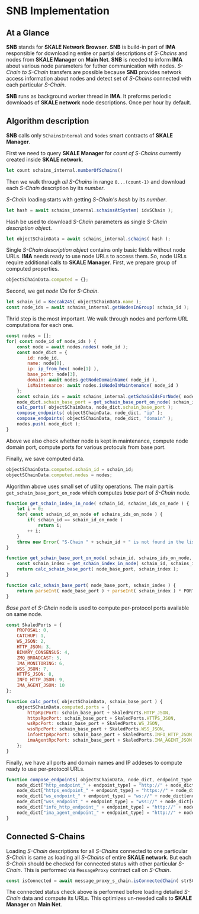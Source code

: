 <!-- SPDX-License-Identifier: (AGPL-3.0-only OR CC-BY-4.0) -->

# SNB Implementation

## At a Glance

**SNB** stands for **SKALE Network Browser**. **SNB** is build-in part of **IMA** responsible for downloading entire or partial descriptions of _S-Chains_ and nodes from **SKALE Manager** on **Main Net**. **SNB** is needed to inform **IMA** about various node parameters for futher communication with nodes. _S-Chain to S-Chain_ transfers are possible because **SNB** provides network access information about nodes and detect set of _S-Chains_ connected with each particular _S-Chain_.

**SNB** runs as background worker thread in **IMA**. It preforms periodic downloads of **SKALE network** node descriptions. Once per hour by default.

## Algorithm description

**SNB** calls only `SChainsInternal` and `Nodes` smart contracts of **SKALE Manager**.

First we need to query **SKALE Manager** for _count of S-Chains_ currently created inside **SKALE network**.

```javascript
let count schains_internal.numberOfSchains()
```

Then we walk through _all S-Chains_ in range `0...(count-1)` and download each _S-Chain_ description by its _number_.

_S-Chain_ loading starts with getting _S-Chain's hash_ by its _number_.

```javascript
let hash = await schains_internal.schainsAtSystem( idxSChain );
```
Hash be used to download _S-Chain_ parameters as single _S-Chain description object_.

```javascript
let objectSChainData = await schains_internal.schains( hash );
```

Single _S-Chain description object_ contains only basic fields without node URLs. **IMA** needs ready to use node URLs to access them. So, node URLs require additional calls to **SKALE Manager**. First, we prepare group of computed properties.

```javascript
objectSChainData.computed = {};
```
Second, we get _node IDs_ for _S-Chain_.

```javascript
let schain_id = Keccak245( objectSChainData.name );
const node_ids = await schains_internal.getNodesInGroup( schain_id );
```
Thrid step is the most important. We walk through nodes and perform URL computations for each one.

```javascript
const nodes = [];
for( const node_id of node_ids ) {
    const node = await nodes.nodes( node_id );
    const node_dict = {
        id: node_id,
        name: node[0],
        ip: ip_from_hex( node[1] ),
        base_port: node[3],
        domain: await nodes.getNodeDomainName( node_id ),
        isMaintenance: await nodes.isNodeInMaintenance( node_id )
    };
    const schain_ids = await schains_internal.getSchainIdsForNode( node_id );
    node_dict.schain_base_port = get_schain_base_port_on_node( schain_id, schain_ids, node_dict.base_port );
    calc_ports( objectSChainData, node_dict.schain_base_port );
    compose_endpoints( objectSChainData, node_dict, "ip" );
    compose_endpoints( objectSChainData, node_dict, "domain" );
    nodes.push( node_dict );
}
```

Above we also check whether node is kept in maintenance, compute node domain port, compute ports for various protoculs from base port.

Finally, we save computed data.

```javascript
objectSChainData.computed.schain_id = schain_id;
objectSChainData.computed.nodes = nodes;
```

Algorithm above uses small set of utility operations. The main part is `get_schain_base_port_on_node` which computes _base port_ of _S-Chain_ node.

```javascript
function get_schain_index_in_node( schain_id, schains_ids_on_node ) {
    let i = 0;
    for( const schain_id_on_node of schains_ids_on_node ) {
        if( schain_id == schain_id_on_node )
            return i;
        ++ i;
    }
    throw new Error( "S-Chain " + schain_id + " is not found in the list: " + JSON.stringify( schains_ids_on_node ) );
}

function get_schain_base_port_on_node( schain_id, schains_ids_on_node, node_base_port ) {
    const schain_index = get_schain_index_in_node( schain_id, schains_ids_on_node );
    return calc_schain_base_port( node_base_port, schain_index );
}

function calc_schain_base_port( node_base_port, schain_index ) {
    return parseInt( node_base_port ) + parseInt( schain_index ) * PORTS_PER_SCHAIN;
}
```

_Base port_ of _S-Chain_ node is used to compute per-protocol ports available on same node.

```javascript
const SkaledPorts = {
    PROPOSAL: 0,
    CATCHUP: 1,
    WS_JSON: 2,
    HTTP_JSON: 3,
    BINARY_CONSENSUS: 4,
    ZMQ_BROADCAST: 5,
    IMA_MONITORING: 6,
    WSS_JSON: 7,
    HTTPS_JSON: 8,
    INFO_HTTP_JSON: 9,
    IMA_AGENT_JSON: 10
};

function calc_ports( objectSChainData, schain_base_port ) {
    objectSChainData.computed.ports = {
        httpRpcPort: schain_base_port + SkaledPorts.HTTP_JSON,
        httpsRpcPort: schain_base_port + SkaledPorts.HTTPS_JSON,
        wsRpcPort: schain_base_port + SkaledPorts.WS_JSON,
        wssRpcPort: schain_base_port + SkaledPorts.WSS_JSON,
        infoHttpRpcPort: schain_base_port + SkaledPorts.INFO_HTTP_JSON,
        imaAgentRpcPort: schain_base_port + SkaledPorts.IMA_AGENT_JSON
    };
}
```

Finally, we have all ports and domain names and IP addeses to compute ready to use per-protocol URLs.

```javascript
function compose_endpoints( objectSChainData, node_dict, endpoint_type ) {
    node_dict["http_endpoint_" + endpoint_type] = "http://" + node_dict[endpoint_type] + ":" + objectSChainData.computed.ports.httpRpcPort;
    node_dict["https_endpoint_" + endpoint_type] = "https://" + node_dict[endpoint_type] + ":" + objectSChainData.computed.ports.httpsRpcPort;
    node_dict["ws_endpoint_" + endpoint_type] = "ws://" + node_dict[endpoint_type] + ":" + objectSChainData.computed.ports.wsRpcPort;
    node_dict["wss_endpoint_" + endpoint_type] = "wss://" + node_dict[endpoint_type] + ":" + objectSChainData.computed.ports.wssRpcPort;
    node_dict["info_http_endpoint_" + endpoint_type] = "http://" + node_dict[endpoint_type] + ":" + objectSChainData.computed.ports.infoHttpRpcPort;
    node_dict["ima_agent_endpoint_" + endpoint_type] = "http://" + node_dict[endpoint_type] + ":" + objectSChainData.computed.ports.imaAgentRpcPort;
}
```

## Connected S-Chains

Loading _S-Chain_ descriptions for all _S-Chains_ connected to one particular _S-Chain_ is same as loading all _S-Chains_ of entire **SKALE network**. But each _S-Chain_ should be checked for connected status with other particular _S-Chain_. This is performed via `MessageProxy` contract call on _S-Chain_.

```javascript
const isConnected = await message_proxy_s_chain.isConnectedChain( strSChainName )
```

The connected status check above is performed before loading detailed _S-Chain_ data and compute its URLs. This optimizes un-needed calls to **SKALE Manager** on **Main Net**.


